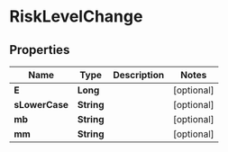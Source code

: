 

# RiskLevelChange


## Properties

| Name | Type | Description | Notes |
|------------ | ------------- | ------------- | -------------|
|**E** | **Long** |  |  [optional] |
|**sLowerCase** | **String** |  |  [optional] |
|**mb** | **String** |  |  [optional] |
|**mm** | **String** |  |  [optional] |



